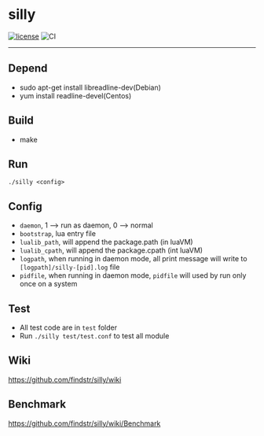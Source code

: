 # silly

[![license](https://img.shields.io/badge/license-MIT-brightgreen.svg?style=flat)](https://github.com/findstr/silly/blob/master/LICENSE)
![CI](https://github.com/findstr/silly/workflows/CI/badge.svg?branch=master)

--------

## Depend

- sudo apt-get install libreadline-dev(Debian)
- yum install readline-devel(Centos)

## Build

- make

## Run
    ./silly <config>

## Config

- `daemon`, 1 --> run as daemon, 0 --> normal
- `bootstrap`, lua entry file
- `lualib_path`, will append the package.path (in luaVM)
- `lualib_cpath`, will append the package.cpath (int luaVM)
- `logpath`, when running in daemon mode, all print message will write to `[logpath]/silly-[pid].log` file
- `pidfile`, when running in daemon mode, `pidfile` will used by run only once on a system

## Test

- All test code are in `test` folder
- Run `./silly test/test.conf` to test all module

## Wiki
https://github.com/findstr/silly/wiki

## Benchmark
https://github.com/findstr/silly/wiki/Benchmark
